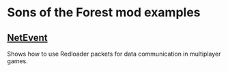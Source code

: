 # Sons of the Forest mod examples

## [NetEvent](https://github.com/ToniMacaroni/SotfModSamples/tree/NetEvents)
Shows how to use Redloader packets for data communication in multiplayer games.
